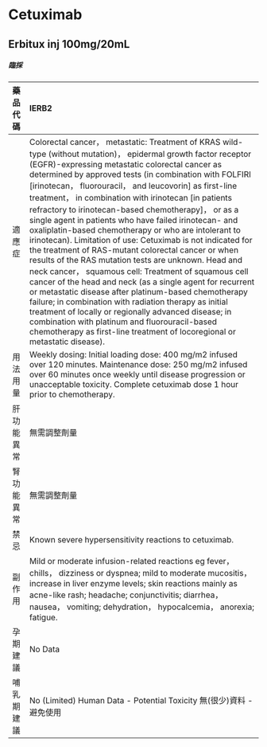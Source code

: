 # Cetuximab

## Erbitux inj 100mg/20mL

##### 臨採

| 藥品代碼   | IERB2                                                                                                                                                                                                                                                                                                                                                                                                                                                                                                                                                                                                                                                                                                                                                                                                                                                                                                                                                                                                                                                                                                                              |
|:-----------|:-----------------------------------------------------------------------------------------------------------------------------------------------------------------------------------------------------------------------------------------------------------------------------------------------------------------------------------------------------------------------------------------------------------------------------------------------------------------------------------------------------------------------------------------------------------------------------------------------------------------------------------------------------------------------------------------------------------------------------------------------------------------------------------------------------------------------------------------------------------------------------------------------------------------------------------------------------------------------------------------------------------------------------------------------------------------------------------------------------------------------------------|
| 適應症     | Colorectal cancer， metastatic: Treatment of KRAS wild-type (without mutation)， epidermal growth factor receptor (EGFR)-expressing metastatic colorectal cancer as determined by approved tests (in combination with FOLFIRI [irinotecan， fluorouracil， and leucovorin] as first-line treatment， in combination with irinotecan [in patients refractory to irinotecan-based chemotherapy]， or as a single agent in patients who have failed irinotecan- and oxaliplatin-based chemotherapy or who are intolerant to irinotecan). Limitation of use: Cetuximab is not indicated for the treatment of RAS-mutant colorectal cancer or when results of the RAS mutation tests are unknown. Head and neck cancer， squamous cell: Treatment of squamous cell cancer of the head and neck (as a single agent for recurrent or metastatic disease after platinum-based chemotherapy failure; in combination with radiation therapy as initial treatment of locally or regionally advanced disease; in combination with platinum and fluorouracil-based chemotherapy as first-line treatment of locoregional or metastatic disease). |
| 用法用量   | Weekly dosing: Initial loading dose: 400 mg/m2 infused over 120 minutes. Maintenance dose: 250 mg/m2 infused over 60 minutes once weekly until disease progression or unacceptable toxicity. Complete cetuximab dose 1 hour prior to chemotherapy.                                                                                                                                                                                                                                                                                                                                                                                                                                                                                                                                                                                                                                                                                                                                                                                                                                                                                 |
| 肝功能異常 | 無需調整劑量                                                                                                                                                                                                                                                                                                                                                                                                                                                                                                                                                                                                                                                                                                                                                                                                                                                                                                                                                                                                                                                                                                                       |
| 腎功能異常 | 無需調整劑量                                                                                                                                                                                                                                                                                                                                                                                                                                                                                                                                                                                                                                                                                                                                                                                                                                                                                                                                                                                                                                                                                                                       |
| 禁忌       | Known severe hypersensitivity reactions to cetuximab.                                                                                                                                                                                                                                                                                                                                                                                                                                                                                                                                                                                                                                                                                                                                                                                                                                                                                                                                                                                                                                                                              |
| 副作用     | Mild or moderate infusion-related reactions eg fever， chills， dizziness or dyspnea; mild to moderate mucositis， increase in liver enzyme levels; skin reactions mainly as acne-like rash; headache; conjunctivitis; diarrhea， nausea， vomiting; dehydration， hypocalcemia， anorexia; fatigue.                                                                                                                                                                                                                                                                                                                                                                                                                                                                                                                                                                                                                                                                                                                                                                                                                               |
| 孕期建議   | No Data                                                                                                                                                                                                                                                                                                                                                                                                                                                                                                                                                                                                                                                                                                                                                                                                                                                                                                                                                                                                                                                                                                                            |
| 哺乳期建議 | No (Limited) Human Data - Potential Toxicity 無(很少)資料 - 避免使用                                                                                                                                                                                                                                                                                                                                                                                                                                                                                                                                                                                                                                                                                                                                                                                                                                                                                                                                                                                                                                                               |

